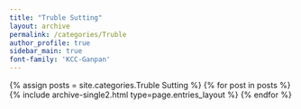 ```yaml
---
title: "Truble Sutting"
layout: archive
permalink: /categories/Truble
author_profile: true
sidebar_main: true
font-family: 'KCC-Ganpan'
---
```



{% assign posts = site.categories.Truble Sutting %}
{% for post in posts %} {% include archive-single2.html type=page.entries_layout %} {% endfor %}